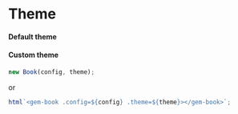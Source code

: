 # Theme

#### Default theme

<gbp-raw src="/src/element/helper/theme.ts" range="3-17">

#### Custom theme

```js
new Book(config, theme);
```

or

```js
html`<gem-book .config=${config} .theme=${theme}></gem-book>`;
```

